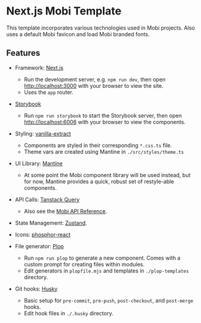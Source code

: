 # Next.js Mobi Template

This template incorporates various technologies used in Mobi projects. Also uses a default Mobi favicon and load Mobi branded fonts.

## Features

- Framework: [Next.js](https://nextjs.org/)

  - Run the development server, e.g. `npm run dev`, then open [http://localhost:3000](http://localhost:3000) with your browser to view the site.
  - Uses the `app` router.

- [Storybook](https://storybook.js.org/)
  - Run `npm run storybook` to start the Storybook server, then open [http://localhost:6006](http://localhost:6006) with your browser to view the components.
- Styling: [vanilla-extract](https://vanilla-extract.style/)
  - Components are styled in their corresponding `*.css.ts` file.
  - Theme vars are created using Mantine in `./src/styles/theme.ts`
- UI Library: [Mantine](https://mantine.dev/getting-started/)
  - At some point the Mobi component library will be used instead, but for now, Mantine provides a quick, robust set of restyle-able components.
- API Calls: [Tanstack Query](https://tanstack.com/query/latest)

  - Also see the [Mobi API Reference](https://takemobiteam.github.io/master-api-docs/#/).

- State Management: [Zustand](https://docs.pmnd.rs/zustand/getting-started/introduction).
- Icons: [phosphor-react](https://www.npmjs.com/package/phosphor-react)
- File generator: [Plop](https://plopjs.com/documentation/)
  - Run `npm run plop` to generate a new component. Comes with a custom prompt for creating files within modules.
  - Edit generators in `plopfile.mjs` and templates in `./plop-templates` directory.
- Git hooks: [Husky](https://typicode.github.io/husky/#/)
  - Basic setup for `pre-commit`, `pre-push`, `post-checkout`, and `post-merge` hooks.
  - Edit hook files in `./.husky` directory.
